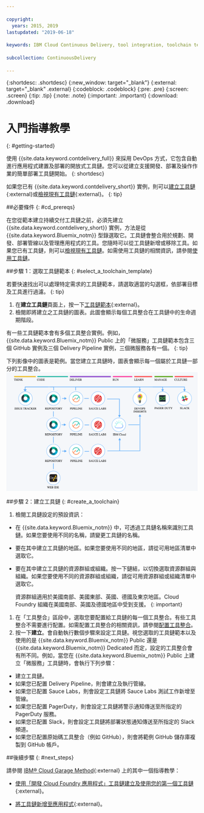 ```yaml
---

copyright:
  years: 2015, 2019
lastupdated: "2019-06-18"

keywords: IBM Cloud Continuous Delivery, tool integration, toolchain template

subcollection: ContinuousDelivery

---
```


{:shortdesc: .shortdesc}
{:new_window: target="_blank"}
{:external: target="_blank" .external}
{:codeblock: .codeblock}
{:pre: .pre}
{:screen: .screen}
{:tip: .tip}
{:note: .note}
{:important: .important}
{:download: .download}


# 入門指導教學
{: #getting-started}

使用 {{site.data.keyword.contdelivery_full}} 來採用 DevOps 方式，它包含自動進行應用程式建置及部署的開放式工具鏈。您可以從建立支援開發、部署及操作作業的簡單部署工具鏈開始。
{: shortdesc}


如果您已有 {{site.data.keyword.contdelivery_short}} 實例，則可以[建立工具鏈](https://cloud.ibm.com/devops/create){:external}或[檢視現有工具鏈](https://cloud.ibm.com/devops/toolchains){:external}。
{: tip}


##必要條件
{: #cd_prereqs}

在您從範本建立持續交付工具鏈之前，必須先建立 {{site.data.keyword.contdelivery_short}} 實例，方法是從 {{site.data.keyword.Bluemix_notm}} 型錄選取它。工具鏈會整合用於規劃、開發、部署管線以及管理應用程式的工具。您隨時可以從工具鏈新增或移除工具。如果您已有工具鏈，則可以[檢視現有工具鏈](/docs/services/ContinuousDelivery?topic=ContinuousDelivery-toolchains_getting_started#viewing_a_toolchain)。如需使用工具鏈的相關資訊，請參閱[使用工具鏈](/docs/ContinuousDelivery?topic=ContinuousDelivery-toolchains-using)。


##步驟 1：選取工具鏈範本
{: #select_a_toolchain_template}

若要快速找出可以處理特定需求的工具鏈範本，請選取適當的勾選框，依部署目標及工具進行過濾。
{: tip}

1. 在**建立工具鏈**頁面上，按一下[工具鏈範本](https://cloud.ibm.com/devops/create){:external}。
1. 檢閱即將建立之工具鏈的圖表。此圖會顯示每個工具整合在工具鏈中的生命週期階段。

 有一些工具鏈範本會有多個工具整合實例。例如，{{site.data.keyword.Bluemix_notm}} Public 上的「微服務」工具鏈範本包含三個 GitHub 實例及三個 Delivery Pipeline 實例，三個微服務各有一個。
 {: tip}

 下列影像中的圖表是範例。當您建立工具鏈時，圖表會顯示每一個屬於工具鏈一部分的工具整合。![「工具鏈」圖表](images/toolchain_diagram2.png)
 
##步驟 2：建立工具鏈 
{: #create_a_toolchain}
 
1. 檢閱工具鏈設定的預設資訊：

 * 在 {{site.data.keyword.Bluemix_notm}} 中，可透過工具鏈名稱來識別工具鏈。如果您要使用不同的名稱，請變更工具鏈的名稱。
 * 要在其中建立工具鏈的地區。如果您要使用不同的地區，請從可用地區清單中選取它。
 * 要在其中建立工具鏈的資源群組或組織。按一下鏈結，以切換選取資源群組與組織。如果您要使用不同的資源群組或組織，請從可用資源群組或組織清單中選取它。
 
   資源群組適用於美國南部、美國東部、英國、德國及東京地區。Cloud Foundry 組織在美國南部、英國及德國地區中受到支援。
   {: important}
 
1. 在「工具整合」區段中，選取您要配置給工具鏈的每一個工具整合。有些工具整合不需要進行配置。如需配置工具整合的相關資訊，請參閱[配置工具整合](/docs/services/ContinuousDelivery?topic=ContinuousDelivery-integrations)。
1. 按一下**建立**。會自動執行數個步驟來設定工具鏈。視您選取的工具鏈範本以及使用的是 {{site.data.keyword.Bluemix_notm}} Public 還是 {{site.data.keyword.Bluemix_notm}} Dedicated 而定，設定的工具整合會有所不同。例如，當您在 {{site.data.keyword.Bluemix_notm}} Public 上建立「微服務」工具鏈時，會執行下列步驟：

 * 建立工具鏈。
 * 如果您已配置 Delivery Pipeline，則會建立及執行管線。
 * 如果您已配置 Sauce Labs，則會設定工具鏈將 Sauce Labs 測試工作新增至管線。
 * 如果您已配置 PagerDuty，則會設定工具鏈將警示通知傳送至所指定的 PagerDuty 服務。
 * 如果您已配置 Slack，則會設定工具鏈將部署狀態通知傳送至所指定的 Slack 頻道。
 * 如果您已配置原始碼工具整合（例如 GitHub），則會將範例 GitHub 儲存庫複製到 GitHub 帳戶。

##後續步驟
{: #next_steps}

請參閱 [IBM&reg; Cloud Garage Method](https://www.ibm.com/cloud/garage){:external} 上的其中一個指導教學：

  * [使用「開發 Cloud Foundry 應用程式」工具鏈建立及使用您的第一個工具鏈](https://www.ibm.com/cloud/garage/tutorials/introduce-develop-cloud-foundry-app-toolchain){:external}。

  * [將工具鏈新增至應用程式](https://www.ibm.com/cloud/garage/tutorials/add-a-toolchain-to-an-app?task=2){:external}。
